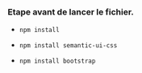 ### Etape avant de lancer le fichier.

* `npm install`

* `npm install semantic-ui-css`

* `npm install bootstrap`
